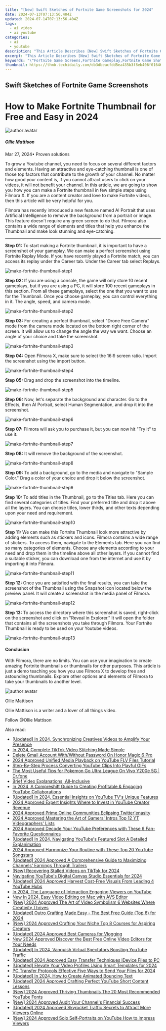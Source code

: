 ```yaml
---
title: "[New] Swift Sketches of Fortnite Game Screenshots for 2024"
date: 2024-07-13T07:13:56.404Z
updated: 2024-07-14T07:13:56.404Z
tags:
  - ai video
  - ai youtube
categories:
  - ai
  - youtube
description: "This Article Describes [New] Swift Sketches of Fortnite Game Screenshots for 2024"
excerpt: "This Article Describes [New] Swift Sketches of Fortnite Game Screenshots for 2024"
keywords: "\"Fortnite Game Screens,Fortnite Gameplay,Fortnite Game Shots,Fast Fortnite Frames,Swift Fortnite Sketches,Epic Fortnite Images,High-Quality Fortnite Photos\""
thumbnail: https://thmb.techidaily.com/db3dbeacfdd5ea435b3f8eb406f01646288938a037fe9e28d65cbe9fbebcdbb0.png
---
```


## Swift Sketches of Fortnite Game Screenshots

# How to Make Fortnite Thumbnail for Free and Easy in 2024

![author avatar](https://images.wondershare.com/filmora/article-images/ollie-mattison.jpg)

##### Ollie Mattison

 Mar 27, 2024• Proven solutions

To grow a Youtube channel, you need to focus on several different factors and elements. Having an attractive and eye-catching thumbnail is one of those top factors that contribute to the growth of your channel. No matter how good your content is, if you cannot attract users to click on your videos, it will not benefit your channel. In this article, we are going to show you how you can make a Fortnite thumbnail in few simple steps using Filmora X. If you are a content creator and love to make Fortnite videos, then this article will be very helpful for you.

Filmora has recently introduced a new feature named AI Portrait that uses Artificial Intelligence to remove the background from a portrait or image. This feature doesn't require any green screen to do that. Filmora also contains a wide range of elements and titles that help you enhance the Thumbnail and make look stunning and eye-catching.

---

**Step 01:** To start making a Fortnite thumbnail, it is important to have a screenshot of your gameplay. We can make a perfect screenshot using Fortnite Replay Mode. If you have recently played a Fortnite match, you can access its replay under the Career tab. Under the Career tab select Replays.

![make-fortnite-thumbnail-step1](https://images.wondershare.com/filmora/article-images/make-fortnite-thumbnail-step1.jpg)

**Step 02:** If you are using a console, the game will only store 10 recent gameplays, but if you are using a PC, it will store 100 recent gameplays in this section. From all these gameplays, select the one that you want to use for the Thumbnail. Once you choose gameplay, you can control everything in it. The angle, speed, and camera mode.

![make-fortnite-thumbnail-step2](https://images.wondershare.com/filmora/article-images/make-fortnite-thumbnail-step2.jpg)

**Step 03:** For creating a perfect thumbnail, select "Drone Free Camera" mode from the camera mode located on the bottom right corner of the screen. It will allow us to change the angle the way we want. Choose an angle of your choice and take the screenshot.

![make-fortnite-thumbnail-step3](https://images.wondershare.com/filmora/article-images/make-fortnite-thumbnail-step3.jpg)

**Step 04:** Open Filmora X, make sure to select the 16:9 screen ratio. Import the screenshot using the import button.

![make-fortnite-thumbnail-step4](https://images.wondershare.com/filmora/article-images/make-fortnite-thumbnail-step4.jpg)

**Step 05:** Drag and drop the screenshot into the timeline.

![make-fortnite-thumbnail-step5](https://images.wondershare.com/filmora/article-images/make-fortnite-thumbnail-step5.jpg)

**Step 06:** Now, let's separate the background and character. Go to the Effects, then AI Portrait, select Human Segmentation, and drop it into the screenshot.

![make-fortnite-thumbnail-step6](https://images.wondershare.com/filmora/article-images/make-fortnite-thumbnail-step6.jpg)

**Step 07:** Filmora will ask you to purchase it, but you can now hit "Try it" to use it.

![make-fortnite-thumbnail-step7](https://images.wondershare.com/filmora/article-images/make-fortnite-thumbnail-step7.jpg)

**Step 08:** It will remove the background of the screenshot.

![make-fortnite-thumbnail-step8](https://images.wondershare.com/filmora/article-images/make-fortnite-thumbnail-step8.jpg)

**Step 09:** To add a background, go to the media and navigate to "Sample Color." Drag a color of your choice and drop it below the screenshot.

![make-fortnite-thumbnail-step9](https://images.wondershare.com/filmora/article-images/make-fortnite-thumbnail-step9.jpg)

**Step 10:** To add titles in the Thumbnail, go to the Titles tab. Here you can find several categories of titles. Find your preferred title and drop it above all the layers. You can choose titles, lower thirds, and other texts depending upon your need and requirement.

![make-fortnite-thumbnail-step10](https://images.wondershare.com/filmora/article-images/make-fortnite-thumbnail-step10.jpg)

**Step 11:** We can make this Fortnite Thumbnail look more attractive by adding elements such as stickers and icons. Filmora contains a wide range of stickers. To access them, navigate to the Elements tab. Here you can find so many categories of elements. Choose any elements according to your need and drop them in the timeline above all other layers. If you cannot find a suitable sticker, you can download one from the internet and use it by importing it into Filmora.

![make-fortnite-thumbnail-step11](https://images.wondershare.com/filmora/article-images/make-fortnite-thumbnail-step11.jpg)

**Step 12:** Once you are satisfied with the final results, you can take the screenshot of the Thumbnail using the Snapshot icon located below the preview panel. It will create a screenshot in the media panel of Filmora.

![make-fortnite-thumbnail-step12](https://images.wondershare.com/filmora/article-images/make-fortnite-thumbnail-step12.jpg)

**Step 13:** To access the directory where this screenshot is saved, right-click on the screenshot and click on "Reveal in Explorer." It will open the folder that contains all the screenshots you take through Filmora. Your Fortnite Thumbnail is ready to be used on your Youtube videos.

![make-fortnite-thumbnail-step13](https://images.wondershare.com/filmora/article-images/make-fortnite-thumbnail-step13.jpg)

#### Conclusion

With Filmora, there are no limits. You can use your imagination to create amazing Fortnite thumbnails or thumbnails for other purposes. This article is just a demo teaching you how you use Filmora X to develop free and astounding thumbnails. Explore other options and elements of Filmora to take your thumbnails to another level.

 ![author avatar](https://images.wondershare.com/filmora/article-images/ollie-mattison.jpg)

Ollie Mattison

Ollie Mattison is a writer and a lover of all things video.

Follow @Ollie Mattison


<ins class="adsbygoogle"
     style="display:block"
     data-ad-format="autorelaxed"
     data-ad-client="ca-pub-7571918770474297"
     data-ad-slot="1223367746"></ins>



<ins class="adsbygoogle"
     style="display:block"
     data-ad-client="ca-pub-7571918770474297"
     data-ad-slot="8358498916"
     data-ad-format="auto"
     data-full-width-responsive="true"></ins>



<span class="atpl-alsoreadstyle">Also read:</span>
<div><ul>
<li><a href="https://youtube-docs.techidaily.com/ed-in-2024-synchronizing-creatives-videos-to-amplify-your-presence/"><u>[Updated] In 2024, Synchronizing Creatives  Videos to Amplify Your Presence</u></a></li>
<li><a href="https://tiktok-clips.techidaily.com/in-2024-complete-tiktok-video-stitching-made-simple/"><u>In 2024, Complete TikTok Video Stitching Made Simple</u></a></li>
<li><a href="https://easy-unlock-android.techidaily.com/delete-gmail-account-withwithout-password-on-honor-magic-6-pro-by-drfone-android/"><u>Delete Gmail Account With/Without Password On Honor Magic 6 Pro</u></a></li>
<li><a href="https://youtube-sure.techidaily.com/approved-unified-media-playback-on-youtube-flv-files-tutorial/"><u>2024 Approved  Unified Media Playback on YouTube  FLV Files Tutorial</u></a></li>
<li><a href="https://youtube-docs.techidaily.com/by-step-process-converting-youtube-clips-into-playful-gifs/"><u>Step-By-Step Process  Converting YouTube Clips Into Playful GIFs</u></a></li>
<li><a href="https://change-location.techidaily.com/the-most-useful-tips-for-pokemon-go-ultra-league-on-vivo-y200e-5g-drfone-by-drfone-virtual-android/"><u>The Most Useful Tips for Pokemon Go Ultra League On Vivo Y200e 5G | Dr.fone</u></a></li>
<li><a href="https://youtube-docs.techidaily.com/-video-explanations-all-inclusive/"><u>Brief Video Explanations, All-Inclusive</u></a></li>
<li><a href="https://youtube-docs.techidaily.com/24-a-compreshift-guide-to-creating-profitable-and-engaging-youtube-collaborations/"><u>In 2024, A Compreshift Guide to Creating Profitable & Engaging YouTube Collaborations</u></a></li>
<li><a href="https://youtube-docs.techidaily.com/ed-in-2024-essential-insights-on-youtube-tvs-unique-features/"><u>[Updated] In 2024, Essential Insights on YouTube TV's Unique Features</u></a></li>
<li><a href="https://youtube-docs.techidaily.com/approved-expert-insights-where-to-invest-in-youtube-creator-revenue/"><u>2024 Approved  Expert Insights  Where to Invest in YouTube Creator Revenue</u></a></li>
<li><a href="https://twitter-videos.techidaily.com/2024-approved-prime-online-communities-eclipsing-twitterenasity/"><u>2024 Approved  Prime Online Communities Eclipsing Twitter'enasity</u></a></li>
<li><a href="https://youtube-docs.techidaily.com/approved-mastering-the-art-of-gamers-intros-top-12-yt-videographers-lists/"><u>2024 Approved  Mastering the Art of Gamers' Intros  Top 12 YT Videographers' Lists</u></a></li>
<li><a href="https://youtube-docs.techidaily.com/approved-decode-your-youtube-preferences-with-these-6-fan-favorite-questionnaires/"><u>2024 Approved  Decode Your YouTube Preferences with These 6 Fan-Favorite Questionnaires</u></a></li>
<li><a href="https://youtube-docs.techidaily.com/ed-in-2024-navigating-youtubes-featured-slot-a-detailed-explanimation/"><u>[Updated] In 2024, Navigating YouTube's Featured Slot  A Detailed Explanimation</u></a></li>
<li><a href="https://youtube-stream.techidaily.com/2024-approved-harmonize-your-routine-with-these-top-20-youtube-songstars/"><u>2024 Approved  Harmonize Your Routine with These Top 20 YouTube Songstars</u></a></li>
<li><a href="https://facebook-video-footage.techidaily.com/updated-2024-approved-a-comprehensive-guide-to-maximizing-channels-earnings-through-trailers/"><u>[Updated] 2024 Approved  A Comprehensive Guide to Maximizing Channels' Earnings Through Trailers</u></a></li>
<li><a href="https://tiktok-video-recordings.techidaily.com/new-recovering-stalled-videos-on-tiktok-for-2024/"><u>[New] Recovering Stalled Videos on TikTok for 2024</u></a></li>
<li><a href="https://youtube-docs.techidaily.com/ating-youtubes-digital-canvas-studio-essentials-for-2024/"><u>Navigating YouTube's Digital Canvas  Studio Essentials for 2024</u></a></li>
<li><a href="https://youtube-docs.techidaily.com/ed-2024-approved-harvest-cost-free-visuals-from-leading-4-youtube-hubs/"><u>[Updated] 2024 Approved  Harvest Cost-Free Visuals From Leading 4 YouTube Hubs</u></a></li>
<li><a href="https://some-skills.techidaily.com/in-2024-the-language-of-interaction-engaging-viewers-on-youtube/"><u>In 2024, The Language of Interaction  Engaging Viewers on YouTube</u></a></li>
<li><a href="https://ai-video-apps.techidaily.com/new-in-2024-easy-video-editing-on-mac-with-avs-editor/"><u>New In 2024, Easy Video Editing on Mac with AVS Editor</u></a></li>
<li><a href="https://youtube-docs.techidaily.com/024-approved-the-art-of-video-symbolism-6-websites-where-creativity-thrives/"><u>[New] 2024 Approved  The Art of Video Symbolism  6 Websites Where Creativity Thrives</u></a></li>
<li><a href="https://youtube-docs.techidaily.com/ed-outro-crafting-made-easy-the-best-free-guide-top-6-for-2024/"><u>[Updated] Outro Crafting Made Easy - The Best Free Guide (Top 6) for 2024</u></a></li>
<li><a href="https://youtube-docs.techidaily.com/024-approved-crafting-your-niche-top-8-courses-for-aspiring-creators/"><u>[New] 2024 Approved  Crafting Your Niche  Top 8 Courses for Aspiring Creators</u></a></li>
<li><a href="https://youtube-docs.techidaily.com/ed-2024-approved-best-cameras-for-vlogging/"><u>[Updated] 2024 Approved  Best Cameras for Vlogging</u></a></li>
<li><a href="https://video-creation-software.techidaily.com/new-2024-approved-discover-the-best-free-online-video-editors-for-your-needs/"><u>New 2024 Approved Discover the Best Free Online Video Editors for Your Needs</u></a></li>
<li><a href="https://youtube-docs.techidaily.com/ed-in-2024-vanquish-virtual-spectators-boosting-youtube-traffic/"><u>[Updated] In 2024, Vanquish Virtual Spectators  Boosting YouTube Traffic</u></a></li>
<li><a href="https://fox-blue.techidaily.com/updated-2024-approved-easy-transfer-techniques-idevice-files-to-pc/"><u>[Updated] 2024 Approved  Easy Transfer Techniques  IDevice Files to PC</u></a></li>
<li><a href="https://youtube-docs.techidaily.com/ed-elevate-your-video-profiles-using-smart-templates-for-2024/"><u>[Updated] Elevate Your Video Profiles Using Smart Templates for 2024</u></a></li>
<li><a href="https://extra-approaches.techidaily.com/pc-transfer-protocols-effective-five-ways-to-send-your-files-for-2024/"><u>PC Transfer Protocols  Effective Five Ways to Send Your Files for 2024</u></a></li>
<li><a href="https://youtube-docs.techidaily.com/ed-in-2024-how-to-create-animated-bouncing-text/"><u>[Updated] In 2024, How to Create Animated Bouncing Text</u></a></li>
<li><a href="https://youtube-docs.techidaily.com/ed-2024-approved-crafting-perfect-youtube-short-content-lessons/"><u>[Updated] 2024 Approved  Crafting Perfect YouTube Short Content Lessons</u></a></li>
<li><a href="https://youtube-docs.techidaily.com/024-approved-thriving-thumbnails-the-20-most-recommended-youtube-fonts/"><u>[New] 2024 Approved  Thriving Thumbnails  The 20 Most Recommended YouTube Fonts</u></a></li>
<li><a href="https://youtube-docs.techidaily.com/024-approved-audit-your-channels-financial-success/"><u>[New] 2024 Approved  Audit Your Channel's Financial Success</u></a></li>
<li><a href="https://youtube-docs.techidaily.com/ed-2024-approved-skyrocket-traffic-secrets-to-attract-more-viewers-online/"><u>[Updated] 2024 Approved  Skyrocket Traffic  Secrets to Attract More Viewers Online</u></a></li>
<li><a href="https://youtube-docs.techidaily.com/024-approved-solo-self-portraits-on-youtube-how-to-impress-viewers/"><u>[New] 2024 Approved  Solo Self-Portraits on YouTube  How to Impress Viewers</u></a></li>
</ul></div>
